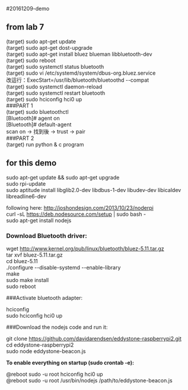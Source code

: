 #20161209-demo

## from lab 7
(target) sudo apt-get update  
(target) sudo apt-get dost-upgrade  
(target) sudo apt-get install bluez blueman libbluetooth-dev  
(target) sudo reboot  
(target) sudo systemctl status bluetooth  
(target) sudo vi /etc/systemd/system/dbus-org.bluez.service  
改這行：ExecStart=/usr/lib/bluetooth/bluetoothd --compat  
(target) sudo systemctl daemon-reload   
(target) sudo systemctl restart bluetooth  
(target) sudo hciconfig hci0 up  
###PART 1  
(target) sudo bluetoothctl   
[Bluetooth]# agent on   
[Bluetooth]# default-agent  
scan on -> 找到後 -> trust -> pair  
###PART 2  
(target) run python & c program

## for this demo  

sudo apt-get update && sudo apt-get upgrade  
sudo rpi-update  
sudo aptitude install libglib2.0-dev libdbus-1-dev libudev-dev libicaldev libreadline6-dev  

following here: http://joshondesign.com/2013/10/23/noderpi   
curl -sL https://deb.nodesource.com/setup | sudo bash -  
sudo apt-get install nodejs  


### Download Bluetooth driver:

wget http://www.kernel.org/pub/linux/bluetooth/bluez-5.11.tar.gz  
tar xvf bluez-5.11.tar.gz  
cd bluez-5.11  
./configure --disable-systemd --enable-library  
make  
sudo make install  
sudo reboot  


###Activate bluetooth adapter:

hciconfig  
sudo hciconfig hci0 up  


###Download the nodejs code and run it:

git clone https://github.com/davidarendsen/eddystone-raspberrypi2.git  
cd eddystone-raspberrypi2  
sudo node eddystone-beacon.js  

<b>To enable everything on startup (sudo crontab -e):</b>

@reboot sudo -u root hciconfig hci0 up  
@reboot sudo -u root /usr/bin/nodejs /path/to/eddystone-beacon.js  
